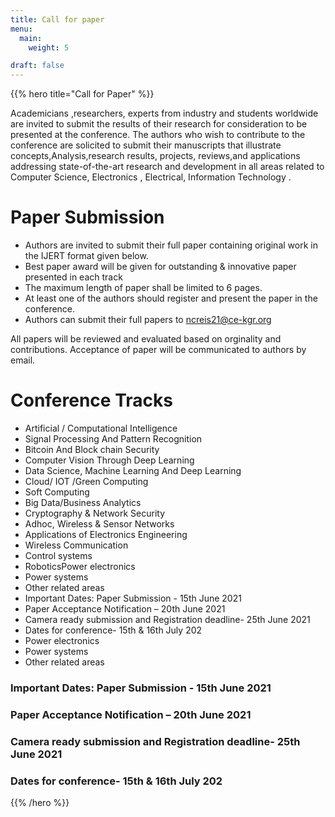 ```yaml
---
title: Call for paper
menu:
  main:
    weight: 5

draft: false    
---
```


{{% hero title="Call for Paper" %}}
<!-- TODO: filter and search -->
Academicians ,researchers, experts from industry and students worldwide are invited to submit 
the results of their research for consideration to be presented at the conference. The authors 
who wish to contribute to the conference are solicited to submit their manuscripts that illustrate 
concepts,Analysis,research results, projects, reviews,and applications addressing state-of-the-art 
research and development in all areas related to Computer Science, Electronics , Electrical, 
Information Technology .


# Paper Submission

* Authors are invited to submit their full paper containing original work in
the IJERT format given below. 
* Best paper award will be given for outstanding & innovative paper
presented in each track
* The maximum length of paper shall be limited to 6 pages. 
* At least one of the authors should register and present the paper in the
conference. 
* Authors can submit their full papers to ncreis21@ce-kgr.org

All papers will be reviewed and evaluated based on orginality and contributions. Acceptance 
of paper will be communicated to authors by email.

# Conference Tracks
* Artificial / Computational Intelligence
* Signal Processing And Pattern Recognition
* Bitcoin And Block chain Security
* Computer Vision Through Deep Learning
*  Data Science, Machine Learning And Deep Learning 
* Cloud/ IOT /Green Computing
* Soft Computing
* Big Data/Business Analytics
* Cryptography & Network Security
* Adhoc, Wireless & Sensor Networks
* Applications of Electronics Engineering
* Wireless Communication
* Control systems
* RoboticsPower electronics 
* Power systems
* Other related areas
* Important Dates: Paper Submission - 15th June 2021
* Paper Acceptance Notification – 20th June 2021
* Camera ready submission and Registration deadline- 25th June 2021
* Dates for conference- 15th & 16th July 202
* Power electronics 
* Power systems
* Other related areas

### Important Dates: Paper Submission - 15th June 2021
### Paper Acceptance Notification – 20th June 2021
### Camera ready submission and Registration deadline- 25th June 2021
### Dates for conference- 15th & 16th July 202
{{% /hero %}}

